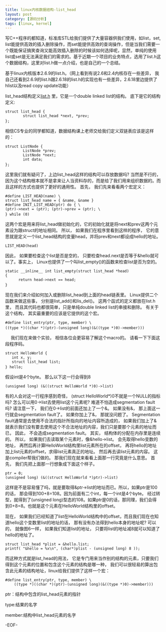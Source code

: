 ```yaml
---
title: linux内核数据结构-list_head
layout: post
category: [源码分析]
tags: [linux, kernel]
--- 
```


写C++程序的都知道，标准库STL给我们提供了大量容器供我们使用，如list，set, list能提供高效的插入删除操作，而set能提供高效的查询操作，但是当我们需要一个既能保证搞笑查询又能高效插入删除的时候该如何选择呢，显然，单纯的使用list或set是无法满足我们的需求的。基于近期一个项目的业务特点，选用了list.h这个数据结构，这里对list.h做一点介绍，也是自己的一个总结。  

基于linux内核版本2.6.9的list.h。（网上看到有说2.6和2.4内核存在一些差异， 我自己还看到2.6.9的list.h跟2.6.18的list.h的实现也有一些差异，2.6.18里边提供了hlist以及read copy update功能）  

list_head结构定义[list.h](https://github.com/yuxingfirst/linux/blob/master/include/linux/list.h) 里，它是一个double linked list的结构。 底下是它的结构定义:

	struct list_head {
	        struct list_head *next, *prev;
	};　　

相信CS专业的同学都知道，数据结构课上老师交给我们定义双链表应该是这样的：

	struct ListNode {
	        ListNode *prev;
	        ListNode *next;
	        int data;
	};　　

这里我们就有疑问了，上边list_head这样的结构可以存放数据吗? 当然是不行的，因为这个结构根本就不是拿来让人当资料存的，而是给了我们用来组织数据的。而且这样的方式也提供了更好的通用性。 首先， 我们先来看看两个宏定义：

	#define LIST_HEAD(name) \
	struct list_head name = { &name, &name }
	#define INIT_LIST_HEAD(ptr) do { \
	(ptr)->next = (ptr); (ptr)->prev = (ptr); \
	} while (0)　　
 
这两个宏是用来将list_head做初始化的，它的初始化就是将next和prev这两个元素设为跟struct的地址相同。 所以， 如果我们在程序里看到这样的程序， 它的意思就是定义一个list_head结构的变量head，并将prev和next都设成hello的地址。 

	LIST_HEAD(head)  

因此， 如果要检查这个list是否是空的， 只要检查head.next是否等于&hello就可以了。事实上， Linux也提供了一个叫list_empty()的函数来检查list是否为空的。 

	static __inline__ int list_empty(struct list_head *head)
	{
	      return head->next == head;
	}　　

现在我们来介绍如何加入或删除list_head到上面的head链表里。 Linux提供二个函数来做这些事， 分别是list_add()和lis_del()。 这两个函式的定义都放在list.h里， 而且其代码也都很简单，只是单纯double linked list的串接和删除。 有关于这个结构， 其实最重要的应该是它提供的这个宏。 

	#define list_entry(ptr, type, member) \
	((type *)((char *)(ptr)-(unsigned long)(&((type *)0)->member)))　  
　
我们现在来做个实验， 相信各位会更容易了解这个macro的。 请看一下下面这段程序码。 

	struct HelloWorld {
	   int x, y;
	   struct list_head list;
	} hello;　　

假设int是4个byte。 那么以下这一行会得到8 

	(unsigned long) (&((struct HelloWorld *)0)->list)  

有的人会对这一行程序感到奇怪， (struct HelloWorld*)0不就是一个NULL的指标吗? 怎么可以用0->list去使用list这个元素呢? 难道不怕造成segmentation fault吗? 请注意一下， 我们在0->list的前面还加上了一个&。 如果没有&， 那上面这一行就会segmentation fault了。 如果你加上了&， 那就没问题了。 Segmentation fault通常是去使用不合法的指针所指向的地址内容所造成的， 如果我们加上了&就表示我们没有要去使用这个不合法地址的内容，我们只是要那个元素的地址而已， 因此， 不会造成segmentation fault。 其实， 结构体的分配在内存里是连续的。 所以， 如果我们去读取某个元素时，像&hello->list。 会先取得hello变数的地址， 再然后再计算HelloWorld结构里list元素所在的offset， 再将hello的地址加上list元素的offset，求得list元素真正的地址。 然后再去读list元素的内容。 这是compiler帮我们做的。 那我们现在就来看看上面那一行究竟是什么意思。 首先， 我们先把上面那一行想象成下面这个样子。 

	ptr = 0;
	(unsigned long) (&((struct HelloWorld *)ptr)->list)  

这样是不是容易懂了吗，就是要取得&ptr->list的地址而已。所以，如果ptr是100的话， 那会得到100+8=108。因为前面有二个int，每一个int是4个byte。 经过转型，就得到了(unsigned long)型态的108。如果ptr是0的话，那同理，我们会得到0+8=8。也就是这个元素在HelloWorld结构里的offset。  

现在， 如果我们已经知道了list在HelloWorld结构中的offset，而且我们现在也知道hello这个变数里list的地址的话， 那有没有办法得到hello本身的地址呢? 可以的， 就像图6一样， 如果我们知道list的地址， 只要将list的地址减8就可以知道了hello的地址了。

	struct list_head *plist = &hello.list;
	printf( "&hello = %x\n", (char*)plist - (unsigned long) 8 ));  

而这种方式就是list_head的用法， 它是专门用来当作别的结构的元素，只要我们得到这个元素的位置和包含这个元素的结构是哪一种， 我们可以很轻易的算出包含此元素的结构地址，linux给我们提供了这样一个宏：

 

	#define list_entry(ptr, type, member) \
        ((type *)((char *)(ptr)-(unsigned long)(&((type *)0)->member)))  

ptr：结构中包含的list_head元素的指针

type:结果的名字

member:结构中list_head元素的名字


-EOF-


